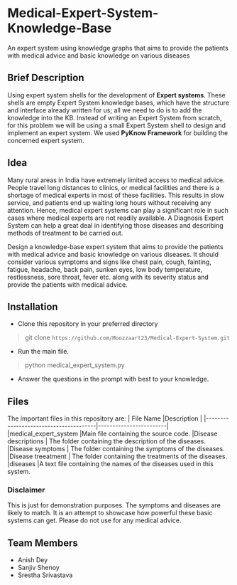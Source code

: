# Medical-Expert-System-Knowledge-Base
An expert system using knowledge graphs
that aims to provide the patients with medical advice and basic
knowledge on various diseases

## Brief Description
Using expert system shells for the development of **Expert systems**. These shells are empty Expert System knowledge bases, which have the structure and interface already written for us; all we need to do is to add the knowledge into the KB. Instead of writing an Expert System from scratch, for this problem we will be using a small Expert System shell to design and implement an expert system. We used **PyKnow Framework** for building the concerned expert system.

## Idea
Many rural areas in India have extremely limited access to medical advice. People travel long distances to clinics, or medical facilities and there is a shortage of medical experts in most of these facilities. This results in slow service, and patients end up waiting long hours without receiving any attention. Hence, medical expert systems can play a significant role in such cases where medical experts are not readily available. A Diagnosis Expert System can help a great deal in identifying those diseases and describing methods of treatment to be carried out.

Design a knowledge-base expert system that aims to provide the patients with medical advice and basic knowledge on various diseases. It should consider various symptoms and signs like chest pain, cough, fainting, fatigue, headache, back pain, sunken eyes, low body temperature, restlessness, sore throat, fever etc. along with its severity status and provide the patients with medical advice.

## Installation
- Clone this repository in your preferred directory
 > git clone `https://github.com/Moozzaart23/Medical-Expert-System.git`

 - Run the main file.
> python medical_expert_system.py

- Answer the questions in the prompt with best to your knowledge. 

## Files
The important files in this repository are:
|                		File Name				|Description                                                |
|---------------------------------------|------------------------|
|medical_expert_system          |Main file containing the source code.
|Disease descriptions    			| The folder containing the description of the diseases.
|Disease symptoms    			| The folder containing the symptoms of the diseases.
|Disease treeatment    			| The folder containing the treatments of the diseases.
|diseases          |A text file containing the names of the diseases used in this system.

### Disclaimer
This is just for demonstration purposes. The symptoms and diseases are likely to match. It is an attempt to showcase how powerful these basic systems can get. Please do not use for any medical advice. 

## Team Members
- Anish Dey
- Sanjiv Shenoy
- Srestha Srivastava
